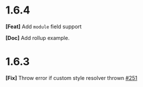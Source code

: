 # 1.6.4
**[Feat]** Add `module` field support

**[Doc]** Add rollup example.

# 1.6.3
**[Fix]** Throw error if custom style resolver thrown [#251](https://github.com/Brooooooklyn/ts-import-plugin/issues/251)
